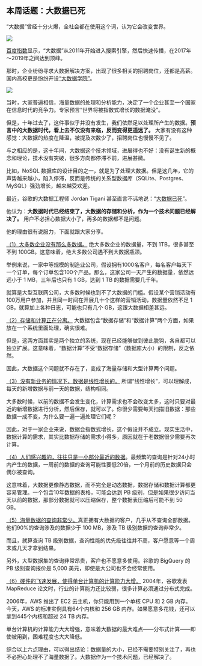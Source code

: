 ## 本周话题：大数据已死

“大数据”曾经十分火爆，全社会都在使用这个词，认为它会改变世界。

![](https://cdn.beekka.com/blogimg/asset/202302/bg2023022203.webp)

[百度指数](https://index.baidu.com/v2/main/index.html#/trend/%E5%A4%A7%E6%95%B0%E6%8D%AE?words=%E5%A4%A7%E6%95%B0%E6%8D%AE)显示，“大数据”从2011年开始进入搜索引擎，然后快速传播，在2017年～2019年之间达到顶峰。

那时，企业纷纷寻求大数据解决方案，出现了很多相关的招聘岗位，还都是高薪。国内高校更是纷纷开设[“大数据学院”](https://m.mp.oeeee.com/a/BAAFRD000020200728349302.html)。

![](https://cdn.beekka.com/blogimg/asset/202302/bg2023022204.webp)

当时，大家普遍相信，海量数据的处理和分析能力，决定了一个企业甚至一个国家在信息时代的竞争力。专家预言“世界将被指数式增长的数据淹没”。

但是，十年过去了，这件事似乎并没有发生，我们依然足以处理所产生的数据。**预言中的大数据时代，看上去不仅没有来临，反而变得更遥远了。** 大家有没有这种感觉：大数据的热度在降温，被提及次数少了，招聘岗位也慢慢不见了。

与之相应的是，这十年间，大数据这个技术领域，进展得也不好：没有诞生新的概念和理论，技术没有突破，很多方向都停滞不前，进展甚微。

比如，NoSQL 数据库的设计目的之一，就是为了处理大数据。但是这几年，它的声势越来越小，陷入停滞，反而是传统的关系型数据库（SQLite、Postgres、MySQL）强劲增长，越来越受欢迎。

最近，谷歌的大数据工程师 Jordan Tigani 甚至直言不讳地说：“[大数据已死](https://motherduck.com/blog/big-data-is-dead/)”。

他认为：**大数据时代已经结束了，大数据的存储和分析，作为一个技术问题已经解决了。** 用户不必担心数据大小了，再多的数据都不是问题。

他的理由很有说服力，下面就跟大家分享。

<u>（1）大多数企业没有那么多数据。</u> 绝大多数企业的数据量，不到 1TB，很多甚至不到 100GB。这意味着，绝大多数公司遇不到大数据瓶颈。

举例来说，一家中等规模的制造业公司，假设拥有1000名客户，每名客户每天下一个订单，每个订单包含100个产品。那么，这家公司一天产生的数据量，依然远远小于 1 MB，三年后也只有 1 GB，达到 1 TB 的数据需要几千年。

就算是大型互联网公司，大多数时候也到不了大数据的门槛。假设某个营销活动有100万用户参加，并且同一时间在开展几十个这样的营销活动，数据量依然不足 1 GB，就算加上各种日志，可能也只有几个 GB，这跟大数据相差甚远。

<u>（2）存储和计算正在分离。</u>  大数据包含“数据存储”和“数据计算”两个方面，如果放在一个系统里面处理，确实很难。

但是，这两方面其实是两个独立的系统，现在已经能够做到彼此脱钩，各自都可以独立扩展。这意味着，“数据计算”不受“数据存储”（数据库大小）的限制，反之依然。

因此，大数据这个问题就不存在了，变成了海量存储和大型计算两个问题。

<u>（3）没有新业务的情况下，数据是线性增长的。</u> 所谓“线性增长”，可以理解成，每天的新增数据与前一天的数据，结构相同。

大多数时候，以前的数据不会发生变化，计算需求也不会改变太多，这时只要对最近的新增数据进行分析，然后保存，就可以了。你很少需要每天扫描旧数据：那些数据一成不变，为什么要一遍一遍处理它们呢？

因此，对于一家企业来说，数据会指数式增长，这个假设并不成立。现实生活中，数据计算的需求，其实比数据存储的需求小得多，原因就在于老数据很少需要再次计算。

<u>（4）人们感兴趣的，往往只是一小部分最近的数据</u>。最频繁的查询是针对24小时内产生的数据，一周前的数据的查询可能性要低20倍，一个月前的历史数据只会偶尔被查询。

这意味着，大数据更像静态数据，而不完全是动态数据，数据存储和数据计算都更容易管理。一个包含10年数据的表格，可能会达到 PB 级别，但是如果很少访问当天以前的数据，那部分数据就可以压缩保存，整个数据表压缩后可能不到 50 GB。

<u>（5）海量数据的查询非常少。</u>真正拥有大数据的客户，几乎从不查询全部数据。他们90%的查询涉及的数据少于 100 MB，涉及 TB 级别数据的查询非常少。

而且，就算查询 TB 级别数据，查询性能的优先级往往并不高，客户愿意等一个周末或几天才拿到结果。

另外，大型数据集的查询非常昂贵，客户也不愿意多使用。谷歌的 BigQuery 的 PB 级别查询报价是 5,000 美元，即使是大公司也不会经常使用。

<u>（6）硬件的飞速发展，使得单台计算机的计算能力大增。</u> 2004年，谷歌发表 MapReduce 论文时，行业的计算能力还比较弱，很多计算必须通过分布式完成。

2006年，AWS 推出了 EC2 云主机，你只能用到一个单核 CPU 和 2 GB 内存。今天，AWS 的标准实例具有64个内核和 256 GB 内存。如果愿意多花钱，还可以拿到445个内核和超过 24 TB 内存。

单台计算机的计算能力大大增强，意味着大数据的最大难点——分布式计算——即使被用到，困难程度也大大降低。

综合以上六点理由，可以得出结论：数据量的大小，已经不需要特别关注了，再也不必担心处理不了海量数据了。大数据作为一个技术问题，已经解决了。
